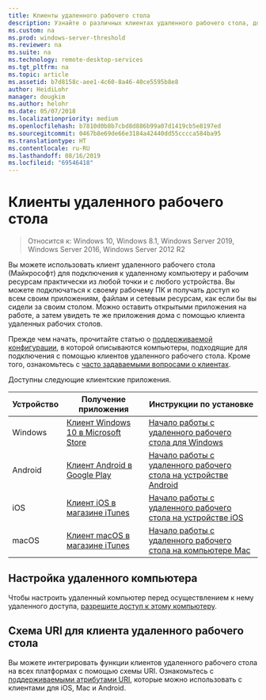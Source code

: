 ```yaml
---
title: Клиенты удаленного рабочего стола
description: Узнайте о различных клиентах удаленного рабочего стола, доступных для всех ваших устройств.
ms.custom: na
ms.prod: windows-server-threshold
ms.reviewer: na
ms.suite: na
ms.technology: remote-desktop-services
ms.tgt_pltfrm: na
ms.topic: article
ms.assetid: b7d8158c-aee1-4c60-8a46-40ce5595b8e8
author: HeidiLohr
manager: dougkim
ms.author: helohr
ms.date: 05/07/2018
ms.localizationpriority: medium
ms.openlocfilehash: b7810d0b8b7cbd8d886b99a07d1419cb5e8197ed
ms.sourcegitcommit: 0467b8e69de66e3184a42440dd55cccca584ba95
ms.translationtype: HT
ms.contentlocale: ru-RU
ms.lasthandoff: 08/16/2019
ms.locfileid: "69546418"
---
```

# <a name="remote-desktop-clients"></a>Клиенты удаленного рабочего стола

>Относится к: Windows 10, Windows 8.1, Windows Server 2019, Windows Server 2016, Windows Server 2012 R2

Вы можете использовать клиент удаленного рабочего стола (Майкрософт) для подключения к удаленному компьютеру и рабочим ресурсам практически из любой точки и с любого устройства. Вы можете подключаться к своему рабочему ПК и получать доступ ко всем своим приложениям, файлам и сетевым ресурсам, как если бы вы сидели за своим столом. Можно оставить открытыми приложения на работе, а затем увидеть те же приложения дома с помощью клиента удаленных рабочих столов.

Прежде чем начать, прочитайте статью о [поддерживаемой конфигурации](remote-desktop-supported-config.md), в которой описываются компьютеры, подходящие для подключения с помощью клиентов удаленного рабочего стола. Кроме того, ознакомьтесь с [часто задаваемыми вопросами о клиентах](remote-desktop-client-faq.md).

Доступны следующие клиентские приложения.

| Устройство   | Получение приложения                                                                                                     | Инструкции по установке                                                                |
|----------|-----------------------------------------------------------------------------------------------------------------|------------------------------------------------------------------------------------|
| Windows  | [Клиент Windows 10 в Microsoft Store](https://go.microsoft.com/fwlink/?LinkID=616709)                      | [Начало работы с удаленного рабочего стола для Windows](windows.md)                |
| Android  | [Клиент Android в Google Play](https://play.google.com/store/apps/details?id=com.microsoft.rdc.android)        | [Начало работы с удаленного рабочего стола на устройстве Android](remote-desktop-android.md) |
| iOS      | [Клиент iOS в магазине iTunes](https://itunes.apple.com/app/microsoft-remote-desktop/id714464092?mt=8)     | [Начало работы с удаленного рабочего стола на устройстве iOS](remote-desktop-ios.md)         |
| macOS    | [Клиент macOS в магазине iTunes](https://itunes.apple.com/app/microsoft-remote-desktop/id1295203466?mt=12) | [Начало работы с удаленного рабочего стола на компьютере Mac](remote-desktop-mac.md)         |

## <a name="configuring-the-remote-pc"></a>Настройка удаленного компьютера

Чтобы настроить удаленный компьютер перед осуществлением к нему удаленного доступа, [разрешите доступ к этому компьютеру](remote-desktop-allow-access.md).

## <a name="remote-desktop-client-uri-scheme"></a>Схема URI для клиента удаленного рабочего стола

Вы можете интегрировать функции клиентов удаленного рабочего стола на всех платформах с помощью схемы URI. Ознакомьтесь с [поддерживаемыми атрибутами URI](remote-desktop-uri.md), которые можно использовать с клиентами для iOS, Mac и Android.
